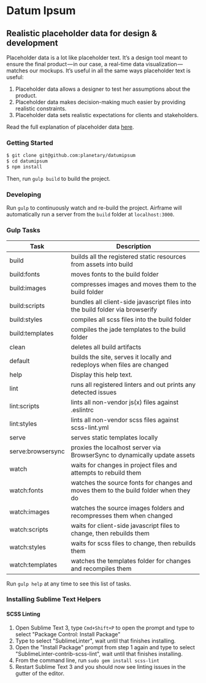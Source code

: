 # Datum Ipsum
## Realistic placeholder data for design & development

Placeholder data is a lot like placeholder text. It’s a design tool meant to ensure the final product — in our case, a real-time data visualization — matches our mockups. It’s useful in all the same ways placeholder text is useful:

1. Placeholder data allows a designer to test her assumptions about the product.
2. Placeholder data makes decision-making much easier by providing realistic constraints.
3. Placeholder data sets realistic expectations for clients and stakeholders.

Read the full explanation of placeholder data [here](https://medium.com/mission-log/datum-ipsum-designing-real-time-visualizations-with-realistic-placeholder-data-27b873307ff9#.tj78ojl10).

### Getting Started

```bash
$ git clone git@github.com:planetary/datumipsum
$ cd datumipsum
$ npm install
```

Then, run `gulp build` to build the project.

### Developing
Run `gulp` to continuously watch and re-build the project. Airframe will automatically run a server
from the `build` folder at `localhost:3000`.

### Gulp Tasks
| Task              |  Description                                                                           |
| ----------------- |  ------------------------------------------------------------------------------------- |
| build             |  builds all the registered static resources from assets into build                     |
| build:fonts       |  moves fonts to the build folder                                                       |
| build:images      |  compresses images and moves them to the build folder                                  |
| build:scripts     |  bundles all client-side javascript files into the build folder via browserify         |
| build:styles      |  compiles all scss files into the build folder                                         |
| build:templates   |  compiles the jade templates to the build folder                                       |
| clean             |  deletes all build artifacts                                                           |
| default           |  builds the site, serves it locally and redeploys when files are changed               |
| help              |  Display this help text.                                                               |
| lint              |  runs all registered linters and out prints any detected issues                        |
| lint:scripts      |  lints all non-vendor js(x) files against .eslintrc                                    |
| lint:styles       |  lints all non-vendor scss files against scss-lint.yml                                 |
| serve             |  serves static templates locally                                                       |
| serve:browsersync |  proxies the localhost server via BrowserSync to dynamically update assets             |
| watch             |  waits for changes in project files and attempts to rebuild them                       |
| watch:fonts       |  watches the source fonts for changes and moves them to the build folder when they do  |
| watch:images      |  watches the source images folders and recompresses them when changed                  |
| watch:scripts     |  waits for client-side javascript files to change, then rebuilds them                  |
| watch:styles      |  waits for scss files to change, then rebuilds them                                    |
| watch:templates   |  watches the templates folder for changes and recompiles them                          |

Run `gulp help` at any time to see this list of tasks.

### Installing Sublime Text Helpers

#### SCSS Linting

1. Open Sublime Text 3, type `Cmd+Shift+P` to open the prompt and type to select "Package Control:
   Install Package"
2. Type to select "SublimeLinter", wait until that finishes installing.
3. Open the "Install Package" prompt from step 1 again and type to select
   "SublimeLinter-contrib-scss-lint", wait until that finishes installing.
4. From the command line, run `sudo gem install scss-lint`
4. Restart Sublime Text 3 and you should now see linting issues in the gutter of the editor.
